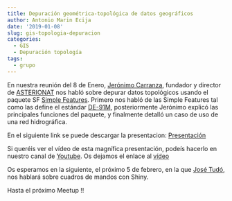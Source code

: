 ```yaml
---
title: Depuración geométrica-topológica de datos geográficos
author: Antonio Marin Ecija
date: '2019-01-08'
slug: gis-topologia-depuracion
categories:
  - GIS
  - Depuración topología
tags:
  - grupo
---
```


En nuestra reunión del 8 de Enero, [Jerónimo Carranza](https://www.linkedin.com/in/jeronimocarranzacarranza/), fundador y director de [ASTERIONAT](http://asterionat.com/) nos habló sobre depurar datos topológicos usando el paquete SF [Simple Features](https://cran.r-project.org/web/packages/sf/vignettes/sf1.html).
Primero nos habló de las Simple Features tal como las define el estándar [DE-91M](https://en.wikipedia.org/wiki/DE-9IM), posteriormente Jerónimo explicó las principales funciones del paquete, y finalmente detalló un caso de uso de una red hidrográfica.

En el siguiente link se puede descargar la presentacion:
[Presentación](https://github.com/amezet/SevillaR_08Ene19/blob/master/SevillaR_DepuRGeo.pdf)

Si queréis ver el vídeo de esta magnífica presentación, podeís hacerlo en nuestro canal de [Youtube](https://www.youtube.com/channel/UC4_SN0le5WFMu_LFaIufLbA).
Os dejamos el enlace al [vídeo](https://www.youtube.com/watch?v=qBUSh6V7VFw)

Os esperamos en la siguiente, el próximo 5 de febrero, en la que [José Tudó](https://www.linkedin.com/in/i-josé-tudó-ramírez-72392249/), nos hablará sobre cuadros de mandos con Shiny.

Hasta el próximo Meetup !!
